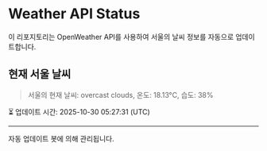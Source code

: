 
# Weather API Status

이 리포지토리는 OpenWeather API를 사용하여 서울의 날씨 정보를 자동으로 업데이트합니다.

## 현재 서울 날씨
> 서울의 현재 날씨: overcast clouds, 온도: 18.13°C, 습도: 38%

⏳ 업데이트 시간: 2025-10-30 05:27:31 (UTC)

---
자동 업데이트 봇에 의해 관리됩니다.
